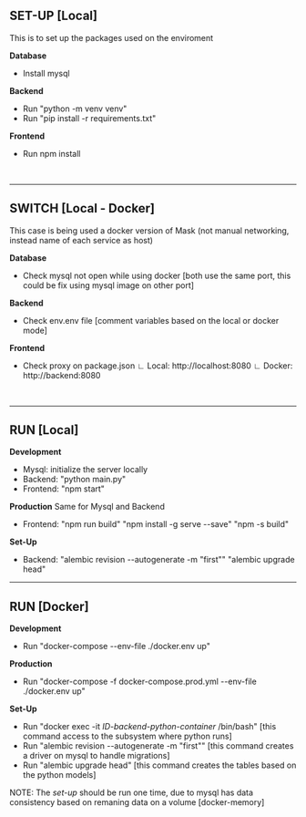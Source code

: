 ## SET-UP [Local]
This is to set up the packages used on the enviroment

**Database**
- Install mysql

**Backend**
- Run "python -m venv venv"
- Run "pip install -r requirements.txt"

**Frontend**
- Run npm install

<br>

___
## SWITCH [Local - Docker]
This case is being used a docker version of Mask (not manual networking, instead name of each service as host)

**Database**
- Check mysql not open while using docker [both use the same port, this could be fix using mysql image on other port]

**Backend**
- Check env.env file [comment variables based on the local or docker mode]

**Frontend**
- Check proxy on package.json
    ∟ Local:    http://localhost:8080
    ∟ Docker:   http://backend:8080

<br>

___
## RUN [Local]
**Development**
- Mysql:    initialize the server locally
- Backend:  "python main.py"
- Frontend: "npm start"

**Production**
Same for Mysql and Backend
- Frontend: "npm run build"
            "npm install -g serve --save"
            "npm -s build"

**Set-Up**
- Backend:  "alembic revision --autogenerate -m "first""
            "alembic upgrade head"

___
## RUN [Docker]
**Development**
- Run "docker-compose --env-file ./docker.env up"

**Production**
- Run "docker-compose -f docker-compose.prod.yml --env-file ./docker.env up"


**Set-Up**
- Run "docker exec -it *ID-backend-python-container* /bin/bash" [this command access to the subsystem where python runs]
- Run "alembic revision --autogenerate -m "first""              [this command creates a driver on mysql to handle migrations]
- Run "alembic upgrade head"                                    [this command creates the tables based on the python models]

NOTE: The *set-up* should be run one time, due to mysql has data consistency based on remaning data on a volume [docker-memory]